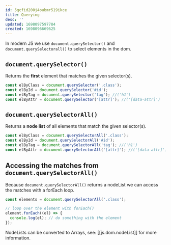 ```yaml
---
id: 5qcfid200j4oubmr519ikce
title: Querying
desc: ''
updated: 1698097597784
created: 1698096669625
---
```


In modern JS we use `document.querySelector()` and `document.querySelectorall()` to select elements in the dom.

## `document.querySelector()`

Returns the **first** element that matches the given selector(s).

```js
const elByClass = document.querySelector('.class');
const elById = document.querySelector('#id');
const elByTag = document.querySelector('tag'); //('h1')
const elByAttr = document.querySelector('[attr]'); //('[data-attr]')
```

## `document.querySelectorAll()`

Returns a **node list** of all elements that match the given selector(s).

```js
const elByClass = document.querySelectorAll('.class');
const elById = document.querySelectorAll('#id');
const elByTag = document.querySelectorAll('tag'); //('h1')
const elByAttr = document.querySelectorAll('[attr]'); //('[data-attr]')
```

## Accessing the matches from `document.querySelectorAll()`

Because `document.querySelectorAll()` returns a nodeList we can access the matches with a forEach loop.

```js
const elements = document.querySelectorAll('.class');

// loop over the element with forEach()
element.forEach((el) => {
  console.log(el); // do something with the element
});
```

NodeLists can be converted to Arrays, see: [[js.dom.nodeList]] for more information.
